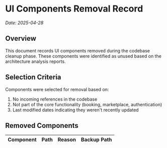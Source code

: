 # UI Components Removal Record

*Date: 2025-04-28*

## Overview

This document records UI components removed during the codebase cleanup phase. These components were identified as unused based on the architecture analysis reports.

## Selection Criteria

Components were selected for removal based on:
1. No incoming references in the codebase
2. Not part of the core functionality (booking, marketplace, authentication) 
3. Last modified dates indicating they weren't recently updated

## Removed Components

| Component | Path | Reason | Backup Path |
|-----------|------|--------|------------|
